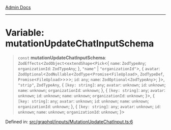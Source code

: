 [Admin Docs](/)

***

# Variable: mutationUpdateChatInputSchema

> `const` **mutationUpdateChatInputSchema**: `ZodEffects`\<`ZodObject`\<`extendShape`\<`Pick`\<\{ `name`: `ZodTypeAny`; `organizationId`: `ZodTypeAny`; \}, `"name"` \| `"organizationId"`\>, \{ `avatar`: `ZodOptional`\<`ZodNullable`\<`ZodType`\<`Promise`\<`FileUpload`\>, `ZodTypeDef`, `Promise`\<`FileUpload`\>\>\>\>; `id`: `any`; `name`: `ZodOptional`\<`ZodTypeAny`\>; \}\>, `"strip"`, `ZodTypeAny`, \{ `[key: string]`: `any`;  `avatar`: `unknown`; `id`: `unknown`; `name`: `unknown`; `organizationId`: `unknown`; \}, \{ `[key: string]`: `any`;  `avatar`: `unknown`; `id`: `unknown`; `name`: `unknown`; `organizationId`: `unknown`; \}\>, \{ `[key: string]`: `any`;  `avatar`: `unknown`; `id`: `unknown`; `name`: `unknown`; `organizationId`: `unknown`; \}, \{ `[key: string]`: `any`;  `avatar`: `unknown`; `id`: `unknown`; `name`: `unknown`; `organizationId`: `unknown`; \}\>

Defined in: [src/graphql/inputs/MutationUpdateChatInput.ts:6](https://github.com/syedali237/talawa-api/blob/1ea81b2cbc70edeabb13ce54739da6a490530cde/src/graphql/inputs/MutationUpdateChatInput.ts#L6)

